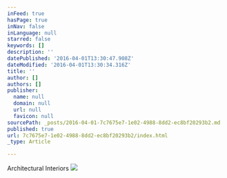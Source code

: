 ```yaml
---
inFeed: true
hasPage: true
inNav: false
inLanguage: null
starred: false
keywords: []
description: ''
datePublished: '2016-04-01T13:30:47.908Z'
dateModified: '2016-04-01T13:30:34.316Z'
title: ''
author: []
authors: []
publisher:
  name: null
  domain: null
  url: null
  favicon: null
sourcePath: _posts/2016-04-01-7c7675e7-1e02-4988-8dd2-ec8bf20293b2.md
published: true
url: 7c7675e7-1e02-4988-8dd2-ec8bf20293b2/index.html
_type: Article

---
```

Architectural Interiors
![](https://the-grid-user-content.s3-us-west-2.amazonaws.com/902f8a64-e90e-42d1-9c4b-a61e7a5a0d7a.jpg)